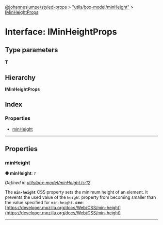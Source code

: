 [@johanneslumpe/styled-props](../README.md) > ["utils/box-model/minHeight"](../modules/_utils_box_model_minheight_.md) > [IMinHeightProps](../interfaces/_utils_box_model_minheight_.iminheightprops.md)

# Interface: IMinHeightProps

## Type parameters
#### T 
## Hierarchy

**IMinHeightProps**

## Index

### Properties

* [minHeight](_utils_box_model_minheight_.iminheightprops.md#minheight)

---

## Properties

<a id="minheight"></a>

###  minHeight

**● minHeight**: *`T`*

*Defined in [utils/box-model/minHeight.ts:12](https://github.com/johanneslumpe/styled-props/blob/3abf398/src/utils/box-model/minHeight.ts#L12)*

The **`min-height`** CSS property sets the minimum height of an element. It prevents the used value of the `height` property from becoming smaller than the value specified for `min-height`.
*__see__*: [https://developer.mozilla.org/docs/Web/CSS/min-height](https://developer.mozilla.org/docs/Web/CSS/min-height)

___

